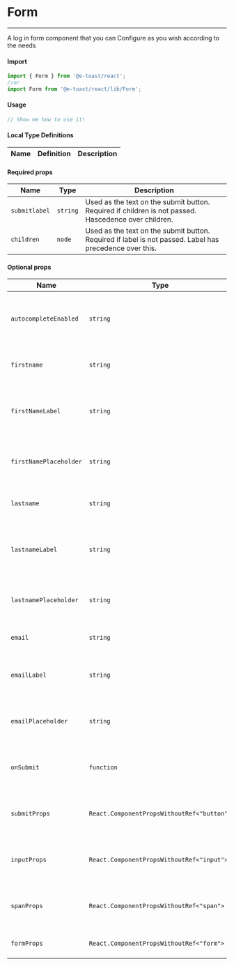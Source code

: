 # Form

<hr>

A log in form component that you can Configure as you wish according to the needs

#### Import

```js
import { Form } from '@e-toast/react';
//or
import Form from '@e-toast/react/lib/Form';
```

#### Usage

```jsx
// Show me how to use it!
```

#### Local Type Definitions

| Name |  Definition | Description |
| ---- | ----------- | ----------- |

#### Required props

| Name       | Type   | Description                 |
| ---------- | ------ | --------------------------- |
| `submitlabel` | `string` | Used as the text on the submit button. Required if children is not passed. Hascedence over children. |
| `children` | `node` | Used as the text on the submit button. Required if label is not passed. Label has precedence over this. |

#### Optional props

| Name         | Type       | Default    | Description               |
| ------------ | ---------- | ---------- | ------------------------- |
| `autocompleteEnabled` | `string` | `on` | Enable form to be filled with the browser saved options |
| `firstname`  | `string` | `firstname` | firstname input component id |
| `firstNameLabel` | `string` | `` | Used as the text to reference the firstname input field |
| `firstNamePlaceholder` | `string` | `` | placeholder text to be used on the firstname input field |
| `lastname`   | `string` | `lastname` | lastname input component id |
| `lastnameLabel` | `string` | `` | Used as the text to reference the lastname input field |
| `lastnamePlaceholder` | `string` | `` | placeholder text to be used on the lastname input field |
| `email`      | `string` | `email` | email input component id |
| `emailLabel` | `string` | `` | Used as the text to reference the email input field |
| `emailPlaceholder` | `string` | `` | placeholder text to be used on the email input field |
| `onSubmit`   | `function` | `() => {}` | Callback to run on clicking submit button |
| `submitProps` | `React.ComponentPropsWithoutRef<"button">` | `{ }` | props to be passed to the submit button of the form |
| `inputProps` | `React.ComponentPropsWithoutRef<"input">` | `{ }` | props to be passed to the input fields of the form |
| `spanProps`  | `React.ComponentPropsWithoutRef<"span">` | `{ }` | props to be passed to the span fields of the form |
| `formProps`  | `React.ComponentPropsWithoutRef<"form">` | `{ }` | props to be passed to the form |
